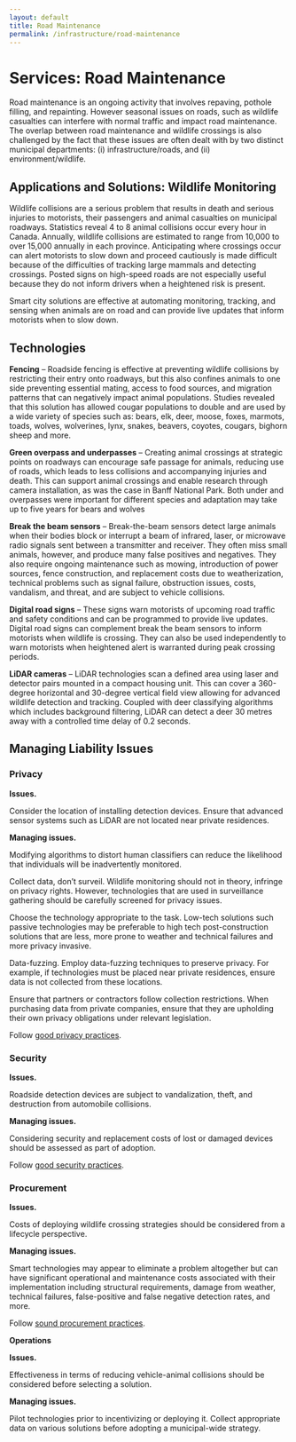 ```yaml
---
layout: default
title: Road Maintenance  
permalink: /infrastructure/road-maintenance  
---
```

# Services: Road Maintenance 

Road maintenance is an ongoing activity that involves repaving, pothole filling, and repainting. However seasonal issues on roads, such as wildlife casualties can interfere with normal traffic and impact road maintenance. The overlap between road maintenance and wildlife crossings is also challenged by the fact that these issues are often dealt with by two distinct municipal departments: (i) infrastructure/roads, and (ii) environment/wildlife.

## Applications and Solutions: Wildlife Monitoring  

Wildlife collisions are a serious problem that results in death and serious injuries to motorists, their passengers and animal casualties on municipal roadways. Statistics reveal 4 to 8 animal collisions occur every hour in Canada. Annually, wildlife collisions are estimated to range from 10,000 to over 15,000 annually in each province. Anticipating where crossings occur can alert motorists to slow down and proceed cautiously is made difficult because of the difficulties of tracking large mammals and detecting crossings. Posted signs on high-speed roads are not especially useful because they do not inform drivers when a heightened risk is present. 

Smart city solutions are effective at automating monitoring, tracking, and sensing when animals are on road and can provide live updates that inform motorists when to slow down. 

## Technologies

**Fencing** – Roadside fencing is effective at preventing wildlife collisions by restricting their entry onto roadways, but this also confines animals to one side preventing essential mating, access to food sources, and migration patterns that can negatively impact animal populations. Studies revealed that this solution has allowed cougar populations to double and are used by a wide variety of species such as: bears, elk, deer, moose, foxes, marmots, toads, wolves, wolverines, lynx, snakes, beavers, coyotes, cougars, bighorn sheep and more.

**Green overpass and underpasses** – Creating animal crossings at strategic points on roadways can encourage safe passage for animals, reducing use of roads, which leads to less collisions and accompanying injuries and death. This can support animal crossings and enable research through camera installation, as was the case in Banff National Park. Both under and overpasses were important for different species and adaptation may take up to five years for bears and wolves 

**Break the beam sensors** – Break-the-beam sensors detect large animals when their bodies block or interrupt a beam of infrared, laser, or microwave radio signals sent between a transmitter and receiver. They often miss small animals, however, and produce many false positives and negatives. They also require ongoing maintenance such as mowing, introduction of power sources, fence construction, and replacement costs due to weatherization, technical problems such as signal failure, obstruction issues, costs, vandalism, and threat, and are subject to vehicle collisions. 

**Digital road signs** – These signs warn motorists of upcoming road traffic and safety conditions and can be programmed to provide live updates. Digital road signs can complement break the beam sensors to inform motorists when wildlife is crossing. They can also be used independently to warn motorists when heightened alert is warranted during peak crossing periods. 

**LiDAR cameras** – LiDAR technologies scan a defined area using laser and detector pairs mounted in a compact housing unit. This can cover a 360-degree horizontal and 30-degree vertical field view allowing for advanced wildlife detection and tracking. Coupled with deer classifying algorithms which includes background filtering, LiDAR can detect a deer 30 metres away with a controlled time delay of 0.2 seconds. 

## Managing Liability Issues

### Privacy

**Issues.** 

Consider the location of installing detection devices. Ensure that advanced sensor systems such as LiDAR are not located near private residences. 

**Managing issues.** 

Modifying algorithms to distort human classifiers can reduce the likelihood that individuals will be inadvertently monitored. 

Collect data, don’t surveil.  Wildlife monitoring should not in theory, infringe on privacy rights. However, technologies that are used in surveillance gathering should be carefully screened for privacy issues. 

Choose the technology appropriate to the task.  Low-tech solutions such passive technologies may be preferable to high tech post-construction solutions that are less, more prone to weather and technical failures and more privacy invasive. 

Data-fuzzing. Employ data-fuzzing techniques to preserve privacy. For example, if technologies must be placed near private residences, ensure data is not collected from these locations. 

Ensure that partners or contractors follow collection restrictions. When purchasing data from private companies, ensure that they are upholding their own privacy obligations under relevant legislation.

Follow [good privacy practices](https://cippic-ca.github.io/SmartCityToolkit/privacy.html).

### Security

**Issues.** 

Roadside detection devices are subject to vandalization, theft, and destruction from automobile collisions. 

**Managing issues.** 

Considering security and replacement costs of lost or damaged devices should be assessed as part of adoption. 

Follow [good security practices](https://cippic-ca.github.io/SmartCityToolkit/security.html).

### Procurement 

**Issues.** 

Costs of deploying wildlife crossing strategies should be considered from a lifecycle perspective.  

**Managing issues.** 

Smart technologies may appear to eliminate a problem altogether but can have significant operational and maintenance costs associated with their implementation including structural requirements, damage from weather, technical failures, false-positive and false negative detection rates, and more. 

Follow [sound procurement practices](https://cippic-ca.github.io/SmartCityToolkit/procurement.html).

**Operations**

**Issues.** 

Effectiveness in terms of reducing vehicle-animal collisions should be considered before selecting a solution. 

**Managing issues.** 

Pilot technologies prior to incentivizing or deploying it. Collect appropriate data on various solutions before adopting a municipal-wide strategy. 
